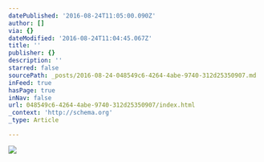 ```yaml
---
datePublished: '2016-08-24T11:05:00.090Z'
author: []
via: {}
dateModified: '2016-08-24T11:04:45.067Z'
title: ''
publisher: {}
description: ''
starred: false
sourcePath: _posts/2016-08-24-048549c6-4264-4abe-9740-312d25350907.md
inFeed: true
hasPage: true
inNav: false
url: 048549c6-4264-4abe-9740-312d25350907/index.html
_context: 'http://schema.org'
_type: Article

---
```

![](https://the-grid-user-content.s3-us-west-2.amazonaws.com/122a4271-50cc-4aa5-be90-ae83639c446b.jpg)